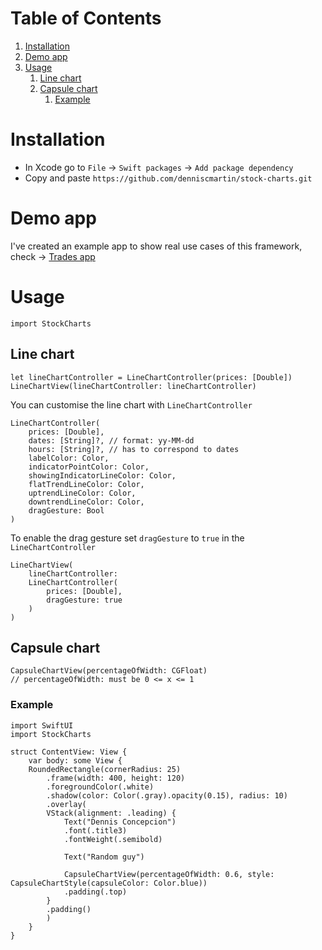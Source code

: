 
# Table of Contents

1.  [Installation](#orgd9f2fd7)
2.  [Demo app](#orgbd9420c)
3.  [Usage](#org57f1418)
    1.  [Line chart](#org19fa053)
    2.  [Capsule chart](#orgc225fff)
        1.  [Example](#org71304cd)


<a id="orgd9f2fd7"></a>

# Installation

-   In Xcode go to `File` -> `Swift packages` -> `Add package dependency`
-   Copy and paste `https://github.com/denniscmartin/stock-charts.git`


<a id="orgbd9420c"></a>

# Demo app

I've created an example app to show real use cases of this framework, check -> [Trades app](https://github.com/denniscmartin/trades-demo)


<a id="org57f1418"></a>

# Usage

    import StockCharts


<a id="org19fa053"></a>

## Line chart

    let lineChartController = LineChartController(prices: [Double])
    LineChartView(lineChartController: lineChartController)

You can customise the line chart with `LineChartController`

    LineChartController(
        prices: [Double],
        dates: [String]?, // format: yy-MM-dd
        hours: [String]?, // has to correspond to dates
        labelColor: Color,
        indicatorPointColor: Color,
        showingIndicatorLineColor: Color,
        flatTrendLineColor: Color,
        uptrendLineColor: Color,
        downtrendLineColor: Color,
        dragGesture: Bool
    )

To enable the drag gesture set `dragGesture` to `true` in the `LineChartController`

    LineChartView(
        lineChartController:
    	LineChartController(
    	    prices: [Double],
    	    dragGesture: true
    	)
    )


<a id="orgc225fff"></a>

## Capsule chart

    CapsuleChartView(percentageOfWidth: CGFloat)
    // percentageOfWidth: must be 0 <= x <= 1


<a id="org71304cd"></a>

### Example

    import SwiftUI
    import StockCharts
    
    struct ContentView: View {
        var body: some View {
    	RoundedRectangle(cornerRadius: 25)
    	    .frame(width: 400, height: 120)
    	    .foregroundColor(.white)
    	    .shadow(color: Color(.gray).opacity(0.15), radius: 10)
    	    .overlay(
    		VStack(alignment: .leading) {
    		    Text("Dennis Concepcion")
    			.font(.title3)
    			.fontWeight(.semibold)
    
    		    Text("Random guy")
    
    		    CapsuleChartView(percentageOfWidth: 0.6, style: CapsuleChartStyle(capsuleColor: Color.blue))
    			.padding(.top)
    		}
    		.padding()
    	    )
        }
    }


